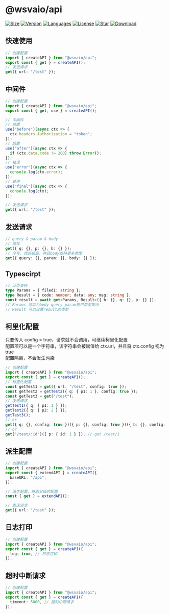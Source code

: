 # @wsvaio/api

[![Size](https://img.shields.io/bundlephobia/minzip/@wsvaio/api/latest)](https://www.npmjs.com/package/@wsvaio/api) [![Version](https://img.shields.io/npm/v/@wsvaio/api)](https://www.npmjs.com/package/@wsvaio/api) [![Languages](https://img.shields.io/github/languages/top/attojs/vue-request)](https://www.npmjs.com/package/@wsvaio/api) [![License](https://img.shields.io/npm/l/vue-request)](https://www.npmjs.com/package/@wsvaio/api) [![Star](https://img.shields.io/github/stars/wsvaio/api)](https://github.com/wsvaio/api) [![Download](https://img.shields.io/npm/dm/@wsvaio/api)](https://www.npmjs.com/package/@wsvaio/api)

## 快速使用

```typescript
// 创建配置
import { createAPI } from "@wsvaio/api";
export const { get } = createAPI();
// 发送请求
get({ url: "/test" });
```

## 中间件

```typescript
// 创建配置
import { createAPI } from "@wsvaio/api";
export const { get, use } = createAPI();

// 中间件
// 前置
use("before")(async ctx => {
  ctx.headers.Authorization = "token";
});
// 后置
use("after")(async ctx => {
  if (ctx.data.code != 200) throw Error();
});
// 错误
use("error")(async ctx => {
  console.log(ctx.error);
});
// 最终
use("final")(async ctx => {
  console.log(ctx);
});

// 发送请求
get({ url: "/test" });
```

## 发送请求

```typescript
// query & param & body
// 简写
get({ q: {}, p: {}, b: {} });
// 全写，优先级高，并且body支持更多类型
get({ query: {}, param: {}, body: {} });
```

## Typescirpt

```typescript
// 泛型支持
type Params = { filed1: string };
type Result = { code: number; data: any; msg: string };
const result = await get<Params, Result>({ b: {}, q: {}, p: {} });
// Params 可以为body query param提供类型提示
// Result 可以设置result的类型
```

## 柯里化配置

只要传入 config = true，请求就不会调用，可继续柯里化配置  
配置项可以是一个字符串，该字符串会被赋值给 ctx.url，并且将 ctx.config 视为 true  
配置隔离，不会发生污染

```typescript
// 创建配置
import { createAPI } from "@wsvaio/api";
export const { get } = createAPI();
// 柯里化配置
const getTest1 = get({ url: "/test", config: true });
const getTest2 = getTest2({ q: { p1: 1 }, config: true });
const getTest3 = get("/test");
// 发送请求
getTest1({ q: { p1: 1 } });
getTest2({ q: { p2: 2 } });
getTest3();
// or
get({ q: {}, config: true })({ p: {}, config: true })({ b: {}, config: true })();
// or
get("/test/:id")({ p: { id: 1 } }); // get /test/1
```

## 派生配置

```typescript
// 创建配置
import { createAPI } from "@wsvaio/api";
export const { extendAPI } = createAPI({
  baseURL: "/api",
});

// 派生配置，继承父级的配置
const { get } = extendAPI();

// 发送请求
get({ url: "/test" });
```

## 日志打印

```typescript
// 创建配置
import { createAPI } from "@wsvaio/api";
export const { get } = createAPI({
  log: true, // 日志打印
});
```

## 超时中断请求

```typescript
// 创建配置
import { createAPI } from "@wsvaio/api";
export const { get } = createAPI({
  timeout: 5000, // 超时中断请求
});
```
